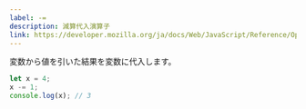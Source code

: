 ```yaml
---
label: -=
description: 減算代入演算子
link: https://developer.mozilla.org/ja/docs/Web/JavaScript/Reference/Operators/Subtraction_assignment
---
```


変数から値を引いた結果を変数に代入します。

```typescript
let x = 4;
x -= 1;
console.log(x); // 3
```

